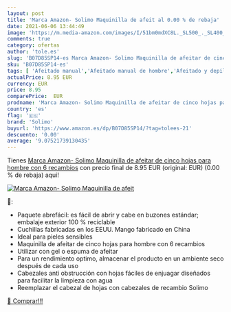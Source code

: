 ```yaml
---
layout: post
title: 'Marca Amazon- Solimo Maquinilla de afeit al 0.00 % de rebaja'
date: 2021-06-06 13:44:49
image: 'https://m.media-amazon.com/images/I/51bm0mdXC8L._SL500_._SL400_.jpg'
comments: true
category: ofertas
author: 'tole.es'
slug: 'B07D85SP14-es Marca Amazon- Solimo Maquinilla de afeitar de cinco hojas...'
sku: 'B07D85SP14-es'
tags: [ 'Afeitado manual','Afeitado manual de hombre','Afeitado y depilación','Belleza','Kits de afeitado manual para hombre','solimo', ]
actualPrice: 8.95 EUR
currency: EUR
price: 8.95
comparePrice:  EUR
prodname: 'Marca Amazon- Solimo Maquinilla de afeitar de cinco hojas para hombre con 6 recambios'
country: 'es'
flag: '🇪🇸'
brand: 'Solimo'
buyurl: 'https://www.amazon.es/dp/B07D85SP14/?tag=tolees-21'
descuento: '0.00'
average: '9.07521739130435'
---
```


Tienes [Marca Amazon- Solimo Maquinilla de afeitar de cinco hojas para hombre con 6 recambios](https://www.amazon.es/dp/B07D85SP14/?tag=tolees-21) con precio final de  8.95 EUR (original:  EUR) (0.00 %  de rebaja) aqui!

[![Marca Amazon- Solimo Maquinilla de afeit](https://m.media-amazon.com/images/I/51bm0mdXC8L._SL500_._SL400_.jpg)](https://www.amazon.es/dp/B07D85SP14/?tag=tolees-21)

🔎:

- Paquete abrefácil: es fácil de abrir y cabe en buzones estándar; embalaje exterior 100 % reciclable
- Cuchillas fabricadas en los EEUU. Mango fabricado en China
- Ideal para pieles sensibles
- Maquinilla de afeitar de cinco hojas para hombre con 6 recambios
- Utilizar con gel o espuma de afeitar
- Para un rendimiento optimo, almacenar el producto en un ambiente seco después de cada uso
- Cabezales anti obstrucción con hojas fáciles de enjuagar diseñados para facilitar la limpieza con agua
- Reemplazar el cabezal de hojas con cabezales de recambio Solimo

[🛒 Comprar!!!](https://www.amazon.es/dp/B07D85SP14/?tag=tolees-21)
